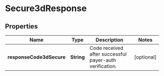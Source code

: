 

# Secure3dResponse

## Properties

Name | Type | Description | Notes
------------ | ------------- | ------------- | -------------
**responseCode3dSecure** | **String** | Code received after successful payer-auth verification. |  [optional]



